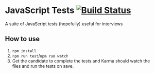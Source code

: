 # JavaScript Tests [![Build Status](https://travis-ci.org/alanpich/javascript-tests.svg?branch=alanpich)](https://travis-ci.org/alanpich/javascript-tests)

A suite of JavaScript tests (hopefully) useful for interviews

## How to use
1. `npm install`
2. `npm run test`/`npm run watch`
3. Get the candidate to complete the tests and Karma should watch the files and run the tests on save.
